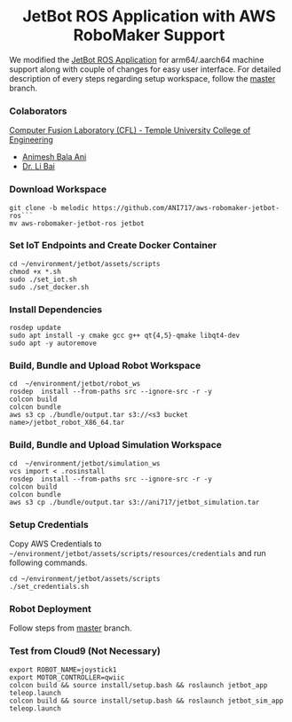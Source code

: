 <p align="center">
  <h1 align="center">JetBot ROS Application with AWS RoboMaker Support</h1>
</p>

We modified the [JetBot ROS Application](https://github.com/jerwallace/aws-robomaker-jetbot-ros) for arm64/.aarch64 machine support along with couple of changes for easy user interface. For detailed description of every steps regarding setup workspace, follow the [master](https://github.com/ANI717/aws-robomaker-jetbot-ros/tree/master) branch.


### Colaborators
[Computer Fusion Laboratory (CFL) - Temple University College of Engineering](https://sites.temple.edu/cflab/people/)
* [Animesh Bala Ani](https://animeshani.com/)
* [Dr. Li Bai](https://engineering.temple.edu/about/faculty-staff/li-bai-lbai)


### Download Workspace
```
git clone -b melodic https://github.com/ANI717/aws-robomaker-jetbot-ros```
mv aws-robomaker-jetbot-ros jetbot
```


### Set IoT Endpoints and Create Docker Container
```
cd ~/environment/jetbot/assets/scripts
chmod +x *.sh
sudo ./set_iot.sh
sudo ./set_docker.sh
```


### Install Dependencies
```
rosdep update
sudo apt install -y cmake gcc g++ qt{4,5}-qmake libqt4-dev
sudo apt -y autoremove
```


### Build, Bundle and Upload Robot Workspace
```
cd  ~/environment/jetbot/robot_ws
rosdep  install --from-paths src --ignore-src -r -y
colcon build
colcon bundle
aws s3 cp ./bundle/output.tar s3://<s3 bucket name>/jetbot_robot_X86_64.tar
```


### Build, Bundle and Upload Simulation Workspace
```
cd  ~/environment/jetbot/simulation_ws
vcs import < .rosinstall
rosdep  install --from-paths src --ignore-src -r -y
colcon build
colcon bundle
aws s3 cp ./bundle/output.tar s3://ani717/jetbot_simulation.tar
```


### Setup Credentials
Copy AWS Credentials to `~/environment/jetbot/assets/scripts/resources/credentials` and run following commands.
```
cd ~/environment/jetbot/assets/scripts
./set_credentials.sh
```


### Robot Deployment
Follow steps from [master](https://github.com/ANI717/aws-robomaker-jetbot-ros/tree/master) branch.


### Test from Cloud9 (Not Necessary)
```
export ROBOT_NAME=joystick1
export MOTOR_CONTROLLER=qwiic
colcon build && source install/setup.bash && roslaunch jetbot_app teleop.launch
colcon build && source install/setup.bash && roslaunch jetbot_sim_app teleop.launch
```

